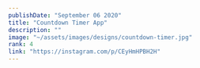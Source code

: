```yaml
---
publishDate: "September 06 2020"
title: "Countdown Timer App"
description: ""
image: "~/assets/images/designs/countdown-timer.jpg"
rank: 4
link: "https://instagram.com/p/CEyHmHPBH2H"
---
```

